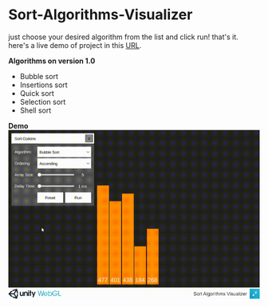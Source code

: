 # Sort-Algorithms-Visualizer

just choose your desired algorithm from the list and click run! that's it.<br>
here's a live demo of project in this [URL](https://gameditor.github.io/sort-algorithms-visualizer/).

<b>Algorithms on version 1.0</b>
* Bubble sort
* Insertions sort
* Quick sort
* Selection sort
* Shell sort

<b>Demo</b><br>
![Demo](https://github.com/GamEditor/Sort-Algorithms-Visualizer/blob/master/demo.gif)
